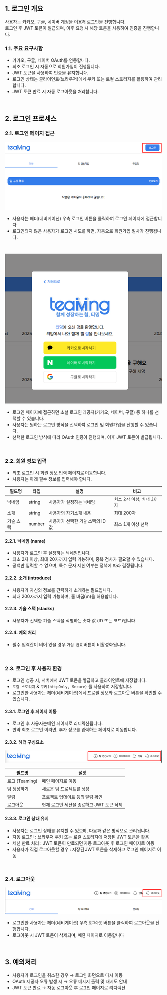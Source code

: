 ## 1. 로그인 개요
사용자는 카카오, 구글, 네이버 계정을 이용해 로그인을 진행합니다.   
로그인 후 JWT 토큰이 발급되며, 이후 요청 시 해당 토큰을 사용하여 인증을 진행합니다.

### 1.1. 주요 요구사항
- 카카오, 구글, 네이버 OAuth를 연동합니다. 
- 최초 로그인 시 자동으로 회원가입이 진행됩니다. 
- JWT 토큰을 사용하여 인증을 유지합니다. 
- 로그인 상태는 클라이언트(브라우저)에서 쿠키 또는 로컬 스토리지를 활용하여 관리합니다. 
- JWT 토큰 만료 시 자동 로그아웃을 처리합니다.

<br/>

## 2. 로그인 프로세스
### 2.1. 로그인 페이지 접근
![img.png](../../assets/MS1/lo1.png)
- 사용자는 헤더(네비게이션) 우측 로그인 버튼을 클릭하여 로그인 페이지에 접근합니다
- 로그인되지 않은 사용자가 로그인 시도를 하면, 자동으로 회원가입 절차가 진행됩니다.

<br/>

![img.png](../../assets/MS1/lo2.png)
- 로그인 페이지에 접근하면 소셜 로그인 제공자(카카오, 네이버, 구글) 중 하나를 선택할 수 있습니다.
- 사용자는 원하는 로그인 방식을 선택하여 로그인 및 회원가입을 진행할 수 있습니다.
- 선택한 로그인 방식에 따라 OAuth 인증이 진행되며, 이후 JWT 토큰이 발급됩니다.

<br/>

### 2.2. 회원 정보 입력
- 최초 로그인 시 회원 정보 입력 페이지로 이동합니다.
- 사용자는 아래 필수 정보를 입력해야 합니다.

| 필드명   | 타입     | 설명                   | 비고               |
|-------|--------|----------------------|------------------|
| 닉네임   | string | 사용자가 설정하는 닉네임        | 최소 2자 이상, 최대 20자 |
| 소개    | string | 사용자의 자기소개 내용         | 최대 200자          |
| 기술 스택 | number | 사용자가 선택한 기술 스택의 ID 값 | 최소 1개 이상 선택      |

#### 2.2.1. 닉네임 (name)
- 사용자가 로그인 후 설정하는 닉네임입니다. 
- 최소 2자 이상, 최대 20자까지 입력 가능하며, 중복 검사가 필요할 수 있습니다. 
- 공백만 입력할 수 없으며, 특수 문자 제한 여부는 정책에 따라 결정됩니다.

#### 2.2.2. 소개 (introduce)
- 사용자가 자신의 정보를 간략하게 소개하는 필드입니다. 
- 최대 200자까지 입력 가능하며, 줄 바꿈(\n)을 허용합니다.

#### 2.2.3. 기술 스택 (stacks)
- 사용자가 선택한 기술 스택을 식별하는 숫자 값 (ID 또는 코드)입니다.

#### 2.2.4. 예외 처리
- 필수 입력란이 비어 있을 경우 `가입 완료` 버튼이 비활성화됩니다.

<br/>

### 2.3. 로그인 후 사용자 환경
- 로그인 성공 시, 서버에서 JWT 토큰을 발급하고 클라이언트에 저장합니다. 
- `로컬 스토리지` & `쿠키(httpOnly, Secure)` 를 사용하여 저장합니다. 
- 로그인한 사용자는 헤더(네비게이션)에서 프로필 정보와 로그아웃 버튼을 확인할 수 있습니다.

#### 2.3.1. 로그인 후 페이지 이동
- 로그인 후 사용자는메인 페이지로 리디렉션됩니다. 
- 만약 최초 로그인 이라면, 추가 정보를 입력하는 페이지로 이동합니다.

#### 2.3.2. 헤더 구성요소
![img.png](../../assets/MS1/lo4.png)

| 필드명          | 설명                        |
|--------------|---------------------------|
| 로고 (Teaming) | 메인 페이지로 이동                |
| 팀 생성하기       | 새로운 팀 프로젝트를 생성            |
| 알림           | 프로젝트 업데이트 등의 알림 확인        |
| 로그아웃         | 현재 로그인 세션을 종료하고 JWT 토큰 삭제 |

#### 2.3.3. 로그인 상태 유지
- 사용자는 로그인 상태를 유지할 수 있으며, 다음과 같은 방식으로 관리됩니다. 
- 자동 로그인 : 브라우저 쿠키 또는 로컬 스토리지에 저장된 JWT 토큰을 활용 
- 세션 만료 처리 : JWT 토큰이 만료되면 자동 로그아웃 후 로그인 페이지로 이동 
- 사용자가 직접 로그아웃할 경우 : 저장된 JWT 토큰을 삭제하고 로그인 페이지로 이동

<br/>

### 2.4. 로그아웃
![img.png](../../assets/MS1/lo3.png)
- 로그인한 사용자는 헤더(네비게이션) 우측 `로그아웃` 버튼을 클릭하여 로그아웃을 진행합니다.
- 로그아웃 시 JWT 토큰이 삭제되며, 메인 페이지로 이동합니다

<br/>

## 3. 예외처리
- 사용자가 로그인을 취소한 경우 → 로그인 화면으로 다시 이동 
- OAuth 제공자 오류 발생 시 → 오류 메시지 출력 및 재시도 안내 
- JWT 토큰 만료 → 자동 로그아웃 후 로그인 페이지로 리디렉션